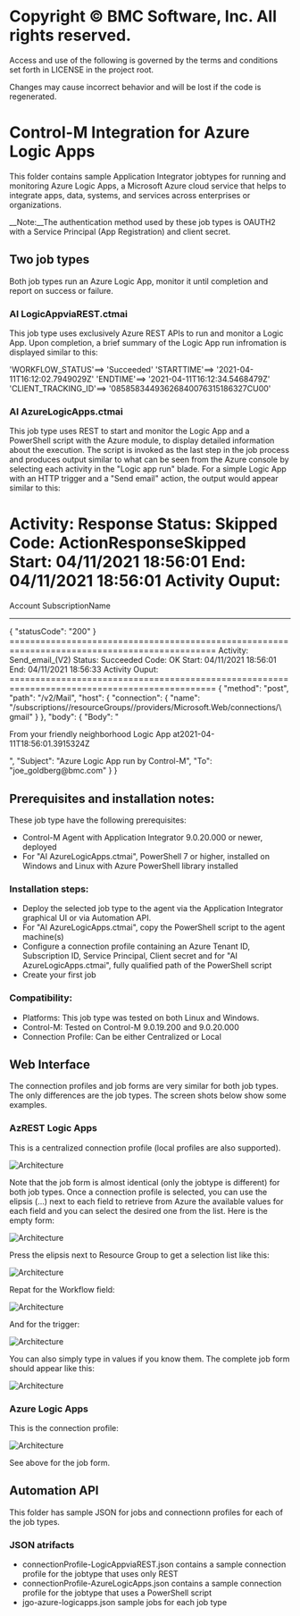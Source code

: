 # Copyright © BMC Software, Inc. All rights reserved.

Access and use of the following is governed by the terms and conditions set forth in LICENSE in the project root.

Changes may cause incorrect behavior and will be lost if the code is regenerated.

# Control-M Integration for Azure Logic Apps
This folder contains sample Application Integrator jobtypes for running and monitoring Azure Logic Apps, a Microsoft Azure cloud service that helps to integrate apps, data, systems, and services across enterprises or organizations. 

__Note:__The authentication method used by these job types is OAUTH2 with a Service Principal (App Registration) and client secret. 

## Two job types
Both job types run an Azure Logic App, monitor it until completion and report on success or failure. 

### AI LogicAppviaREST.ctmai
This job type uses exclusively Azure REST APIs to run and monitor a Logic App. Upon completion, a brief summary of the Logic App run infromation is displayed similar to this:

'WORKFLOW_STATUS'==> 'Succeeded' 
'STARTTIME'==> '2021-04-11T16:12:02.7949029Z' 
'ENDTIME'==> '2021-04-11T16:12:34.5468479Z' 
'CLIENT_TRACKING_ID'==> '08585834493626840076315186327CU00'

### AI AzureLogicApps.ctmai
This job type uses REST to start and monitor the Logic App and a PowerShell script with the Azure module, to display detailed information about the execution. The script is invoked as the last step in the job process and produces output similar to what can be seen from the Azure console by selecting each activity in the "Logic app run" blade. For a simple Logic App with an HTTP trigger and a "Send email" action, the output would appear similar to this:

Activity: Response
Status: Skipped
Code: ActionResponseSkipped
Start: 04/11/2021 18:56:01 End: 04/11/2021 18:56:01
Activity Ouput:
==============================================================================================
Account SubscriptionName
------- ----------------
<Subscription name here>
{
"statusCode": "200"
}
==============================================================================================
Activity: Send_email_(V2)
Status: Succeeded
Code: OK
Start: 04/11/2021 18:56:01 End: 04/11/2021 18:56:33
Activity Ouput:
==============================================================================================
{
"method": "post",
"path": "/v2/Mail",
"host": {
"connection": {
"name": "/subscriptions/<subscription id>/resourceGroups/<resource group name>/providers/Microsoft.Web/connections/\
gmail"
}
},
"body": {
"Body": "<p>From your friendly neighborhood Logic App at2021-04-11T18:56:01.3915324Z</p>",
"Subject": "Azure Logic App run by Control-M",
"To": "joe_goldberg@bmc.com"
}
}

## Prerequisites and installation notes:

These job type have the following prerequisites:

* Control-M Agent with Application Integrator 9.0.20.000 or newer, deployed
* For "AI AzureLogicApps.ctmai", PowerShell 7 or higher, installed on Windows and Linux with Azure PowerShell library installed

### Installation steps:

* Deploy the selected job type to the agent via the Application Integrator graphical UI or via Automation API. 
* For "AI AzureLogicApps.ctmai", copy the PowerShell script to the agent machine(s)
* Configure a connection profile containing an Azure Tenant ID, Subscription ID,  Service Principal, Client secret and for "AI AzureLogicApps.ctmai", fully qualified path of the PowerShell script
* Create your first job

### Compatibility:

* Platforms: This job type was tested on both Linux and Windows.
* Control-M: Tested on Control-M 9.0.19.200 and 9.0.20.000
* Connection Profile: Can be either Centralized or Local

## Web Interface
The connection profiles and job forms are very similar for both job types. The only differences are the job types. The screen shots below show some examples.
### AzREST Logic Apps
This is a centralized connection profile (local profiles are also supported).

![Architecture](images/cp-form-AzureLogicApps.png)

Note that the job form is almost identical (only the jobtype is different) for both job types. Once a connection profile is selected, you can use the elipsis (...) next to each field to retrieve from Azure the available values for each field and you can select the desired one from the list. Here is the empty form:

![Architecture](images/job-form-LogicApps.png)

Press the elipsis next to Resource Group to get a selection list like this:

![Architecture](images/selection-list-ResourceGroups.png)

Repat for the Workflow field:

![Architecture](images/selection-list-Workflows.png)

And for the trigger:

![Architecture](images/selection-list-Triggers.png)

You can also simply type in values if you know them. The complete job form should appear like this:

![Architecture](images/job-form-filled-AzREST-LogicApps.png)

### Azure Logic Apps
This is the connection profile:

![Architecture](images/cp-form-AzREST-LogicApps.png)

See above for the job form.

## Automation API
This folder has sample JSON for jobs and connectionn profiles for each of the job types.

### JSON atrifacts

* connectionProfile-LogicAppviaREST.json contains a sample connection profile for the jobtype that uses only REST
* connectionProfile-AzureLogicApps.json contains a sample connection profile for the jobtype that uses a PowerShell script
* jgo-azure-logicapps.json sample jobs for each job type
